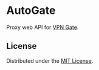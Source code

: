 # AutoGate

Proxy web API for [VPN Gate](http://www.vpngate.net/en/).

## License

Distributed under the [MIT License](http://opensource.org/licenses/MIT).
